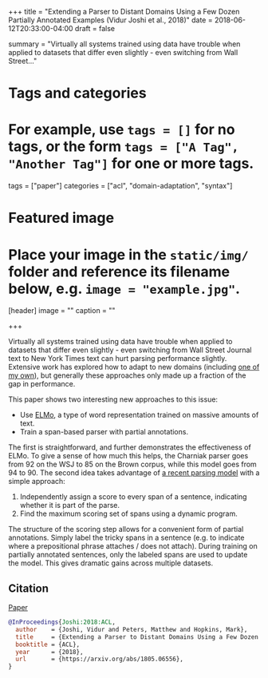 +++
title = "Extending a Parser to Distant Domains Using a Few Dozen Partially Annotated Examples (Vidur Joshi et al., 2018)"
date = 2018-06-12T20:33:00-04:00
draft = false

summary = "Virtually all systems trained using data have trouble when applied to datasets that differ even slightly - even switching from Wall Street..."

# Tags and categories
# For example, use `tags = []` for no tags, or the form `tags = ["A Tag", "Another Tag"]` for one or more tags.
tags = ["paper"]
categories = ["acl", "domain-adaptation", "syntax"]

# Featured image
# Place your image in the `static/img/` folder and reference its filename below, e.g. `image = "example.jpg"`.
[header]
image = ""
caption = ""

+++

Virtually all systems trained using data have trouble when applied to datasets that differ even slightly - even switching from Wall Street Journal text to New York Times text can hurt parsing performance slightly.
Extensive work has explored how to adapt to new domains (including [one of my own](http://jkk.name/publication/acl10adapt/)), but generally these approaches only made up a fraction of the gap in performance.

This paper shows two interesting new approaches to this issue:

- Use [ELMo](https://allennlp.org/elmo), a type of word representation trained on massive amounts of text.
- Train a span-based parser with partial annotations.

The first is straightforward, and further demonstrates the effectiveness of ELMo.
To give a sense of how much this helps, the Charniak parser goes from 92 on the WSJ to 85 on the Brown corpus, while this model goes from 94 to 90.
The second idea takes advantage of [a recent parsing model](https://www.aclweb.org/anthology/P17-1076.pdf) with a simple approach:

1. Independently assign a score to every span of a sentence, indicating whether it is part of the parse.
2. Find the maximum scoring set of spans using a dynamic program.

The structure of the scoring step allows for a convenient form of partial annotations.
Simply label the tricky spans in a sentence (e.g. to indicate where a prepositional phrase attaches / does not attach).
During training on partially annotated sentences, only the labeled spans are used to update the model.
This gives dramatic gains across multiple datasets.

## Citation

[Paper](https://arxiv.org/abs/1805.06556)

```bibtex
@InProceedings{Joshi:2018:ACL,
  author    = {Joshi, Vidur and Peters, Matthew and Hopkins, Mark},
  title     = {Extending a Parser to Distant Domains Using a Few Dozen Partially Annotated Examples},
  booktitle = {ACL},
  year      = {2018},
  url       = {https://arxiv.org/abs/1805.06556},
}
```
